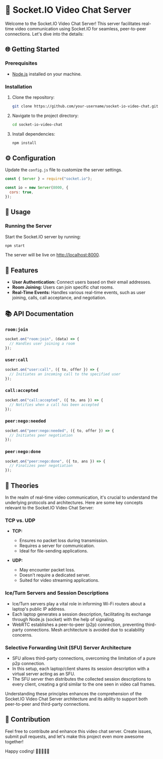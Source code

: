 # 🚀 Socket.IO Video Chat Server

Welcome to the Socket.IO Video Chat Server! This server facilitates real-time video communication using Socket.IO for seamless, peer-to-peer connections. Let's dive into the details:

## 🌐 Getting Started

### Prerequisites

- [Node.js](https://nodejs.org/) installed on your machine.

### Installation

1. Clone the repository:

   ```bash
   git clone https://github.com/your-username/socket-io-video-chat.git
   ```

2. Navigate to the project directory:

   ```bash
   cd socket-io-video-chat
   ```

3. Install dependencies:

   ```bash
   npm install
   ```

## ⚙️ Configuration

Update the `config.js` file to customize the server settings.

```javascript
const { Server } = require("socket.io");

const io = new Server(8000, {
  cors: true,
});
```

## 🚀 Usage

### Running the Server

Start the Socket.IO server by running:

```bash
npm start
```

The server will be live on [http://localhost:8000](http://localhost:8000).

## 🎉 Features

- **User Authentication:** Connect users based on their email addresses.
- **Room Joining:** Users can join specific chat rooms.
- **Real-Time Events:** Handles various real-time events, such as user joining, calls, call acceptance, and negotiation.

## 📚 API Documentation

### `room:join`

```javascript
socket.on("room:join", (data) => {
  // Handles user joining a room
});
```

### `user:call`

```javascript
socket.on("user:call", ({ to, offer }) => {
  // Initiates an incoming call to the specified user
});
```

### `call:accepted`

```javascript
socket.on("call:accepted", ({ to, ans }) => {
  // Notifies when a call has been accepted
});
```

### `peer:nego:needed`

```javascript
socket.on("peer:nego:needed", ({ to, offer }) => {
  // Initiates peer negotiation
});
```

### `peer:nego:done`

```javascript
socket.on("peer:nego:done", ({ to, ans }) => {
  // Finalizes peer negotiation
});
```

## 🧠 Theories

In the realm of real-time video communication, it's crucial to understand the underlying protocols and architectures. Here are some key concepts relevant to the Socket.IO Video Chat Server:

### TCP vs. UDP

- **TCP:**
  - Ensures no packet loss during transmission.
  - Requires a server for communication.
  - Ideal for file-sending applications.

- **UDP:**
  - May encounter packet loss.
  - Doesn't require a dedicated server.
  - Suited for video streaming applications.

### Ice/Turn Servers and Session Descriptions

- Ice/Turn servers play a vital role in informing Wi-Fi routers about a laptop's public IP address.
- Each laptop generates a session description, facilitating its exchange through Node.js (socket) with the help of signaling.
- WebRTC establishes a peer-to-peer (p2p) connection, preventing third-party connections. Mesh architecture is avoided due to scalability concerns.

### Selective Forwarding Unit (SFU) Server Architecture

- SFU allows third-party connections, overcoming the limitation of a pure p2p connection.
- In this setup, each laptop/client shares its session description with a virtual server acting as an SFU.
- The SFU server then distributes the collected session descriptions to every client, creating a grid similar to the one seen in video call frames.

Understanding these principles enhances the comprehension of the Socket.IO Video Chat Server architecture and its ability to support both peer-to-peer and third-party connections.

## 🤖 Contribution

Feel free to contribute and enhance this video chat server. Create issues, submit pull requests, and let's make this project even more awesome together!

Happy coding! 🚀👩‍💻👨‍💻

